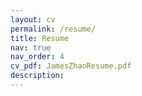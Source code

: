 ```yaml
---
layout: cv
permalink: /resume/
title: Resume
nav: true
nav_order: 4
cv_pdf: JamesZhaoResume.pdf
description: 
---
```


